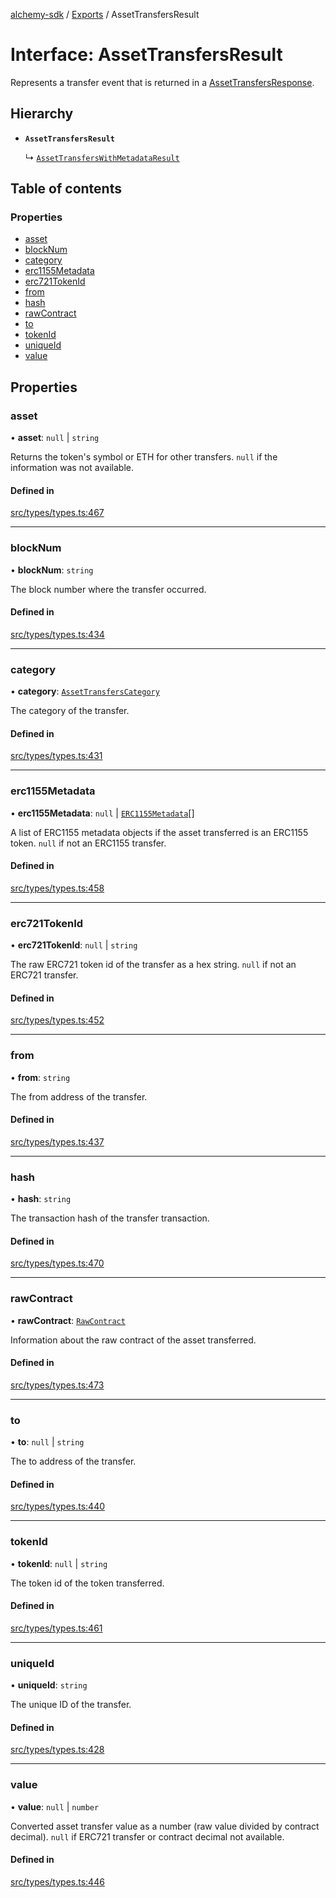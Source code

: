 [alchemy-sdk](../README.md) / [Exports](../modules.md) / AssetTransfersResult

# Interface: AssetTransfersResult

Represents a transfer event that is returned in a [AssetTransfersResponse](AssetTransfersResponse.md).

## Hierarchy

- **`AssetTransfersResult`**

  ↳ [`AssetTransfersWithMetadataResult`](AssetTransfersWithMetadataResult.md)

## Table of contents

### Properties

- [asset](AssetTransfersResult.md#asset)
- [blockNum](AssetTransfersResult.md#blocknum)
- [category](AssetTransfersResult.md#category)
- [erc1155Metadata](AssetTransfersResult.md#erc1155metadata)
- [erc721TokenId](AssetTransfersResult.md#erc721tokenid)
- [from](AssetTransfersResult.md#from)
- [hash](AssetTransfersResult.md#hash)
- [rawContract](AssetTransfersResult.md#rawcontract)
- [to](AssetTransfersResult.md#to)
- [tokenId](AssetTransfersResult.md#tokenid)
- [uniqueId](AssetTransfersResult.md#uniqueid)
- [value](AssetTransfersResult.md#value)

## Properties

### asset

• **asset**: ``null`` \| `string`

Returns the token's symbol or ETH for other transfers. `null` if the
information was not available.

#### Defined in

[src/types/types.ts:467](https://github.com/alchemyplatform/alchemy-sdk-js/blob/a8bc079/src/types/types.ts#L467)

___

### blockNum

• **blockNum**: `string`

The block number where the transfer occurred.

#### Defined in

[src/types/types.ts:434](https://github.com/alchemyplatform/alchemy-sdk-js/blob/a8bc079/src/types/types.ts#L434)

___

### category

• **category**: [`AssetTransfersCategory`](../enums/AssetTransfersCategory.md)

The category of the transfer.

#### Defined in

[src/types/types.ts:431](https://github.com/alchemyplatform/alchemy-sdk-js/blob/a8bc079/src/types/types.ts#L431)

___

### erc1155Metadata

• **erc1155Metadata**: ``null`` \| [`ERC1155Metadata`](ERC1155Metadata.md)[]

A list of ERC1155 metadata objects if the asset transferred is an ERC1155
token. `null` if not an ERC1155 transfer.

#### Defined in

[src/types/types.ts:458](https://github.com/alchemyplatform/alchemy-sdk-js/blob/a8bc079/src/types/types.ts#L458)

___

### erc721TokenId

• **erc721TokenId**: ``null`` \| `string`

The raw ERC721 token id of the transfer as a hex string. `null` if not an
ERC721 transfer.

#### Defined in

[src/types/types.ts:452](https://github.com/alchemyplatform/alchemy-sdk-js/blob/a8bc079/src/types/types.ts#L452)

___

### from

• **from**: `string`

The from address of the transfer.

#### Defined in

[src/types/types.ts:437](https://github.com/alchemyplatform/alchemy-sdk-js/blob/a8bc079/src/types/types.ts#L437)

___

### hash

• **hash**: `string`

The transaction hash of the transfer transaction.

#### Defined in

[src/types/types.ts:470](https://github.com/alchemyplatform/alchemy-sdk-js/blob/a8bc079/src/types/types.ts#L470)

___

### rawContract

• **rawContract**: [`RawContract`](RawContract.md)

Information about the raw contract of the asset transferred.

#### Defined in

[src/types/types.ts:473](https://github.com/alchemyplatform/alchemy-sdk-js/blob/a8bc079/src/types/types.ts#L473)

___

### to

• **to**: ``null`` \| `string`

The to address of the transfer.

#### Defined in

[src/types/types.ts:440](https://github.com/alchemyplatform/alchemy-sdk-js/blob/a8bc079/src/types/types.ts#L440)

___

### tokenId

• **tokenId**: ``null`` \| `string`

The token id of the token transferred.

#### Defined in

[src/types/types.ts:461](https://github.com/alchemyplatform/alchemy-sdk-js/blob/a8bc079/src/types/types.ts#L461)

___

### uniqueId

• **uniqueId**: `string`

The unique ID of the transfer.

#### Defined in

[src/types/types.ts:428](https://github.com/alchemyplatform/alchemy-sdk-js/blob/a8bc079/src/types/types.ts#L428)

___

### value

• **value**: ``null`` \| `number`

Converted asset transfer value as a number (raw value divided by contract
decimal). `null` if ERC721 transfer or contract decimal not available.

#### Defined in

[src/types/types.ts:446](https://github.com/alchemyplatform/alchemy-sdk-js/blob/a8bc079/src/types/types.ts#L446)
